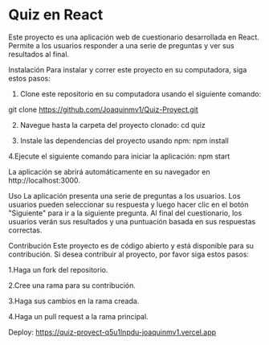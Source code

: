 # Quiz en React


Este proyecto es una aplicación web de cuestionario desarrollada en React. Permite a los usuarios responder a una serie de preguntas y ver sus resultados al final.

Instalación
Para instalar y correr este proyecto en su computadora, siga estos pasos:

1. Clone este repositorio en su computadora usando el siguiente comando:

git clone https://github.com/Joaquinmv1/Quiz-Proyect.git

2. Navegue hasta la carpeta del proyecto clonado:
cd quiz

3. Instale las dependencias del proyecto usando npm:
npm install

4.Ejecute el siguiente comando para iniciar la aplicación:
npm start

La aplicación se abrirá automáticamente en su navegador en http://localhost:3000.

Uso
La aplicación presenta una serie de preguntas a los usuarios. Los usuarios pueden seleccionar su respuesta y luego hacer clic en el botón "Siguiente" para ir a la siguiente pregunta. Al final del cuestionario, los usuarios verán sus resultados y una puntuación basada en sus respuestas correctas.

Contribución
Este proyecto es de código abierto y está disponible para su contribución. Si desea contribuir al proyecto, por favor siga estos pasos:

1.Haga un fork del repositorio.

2.Cree una rama para su contribución.

3.Haga sus cambios en la rama creada.

4.Haga un pull request a la rama principal.


Deploy: https://quiz-proyect-q5u1lnpdu-joaquinmv1.vercel.app
